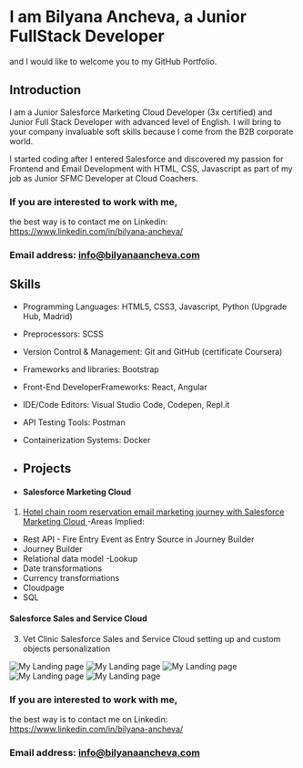 # I am Bilyana Ancheva, a Junior FullStack Developer 
and I would like to welcome you to my GitHub Portfolio.

## Introduction

I am a Junior Salesforce Marketing Cloud Developer (3x certified) 
and Junior Full Stack Developer with advanced level of English.
I will bring to your company invaluable soft skills because I come from the B2B corporate world.

I started coding after I entered Salesforce and discovered my passion for Frontend and Email Development with HTML, CSS, Javascript 
as part of my job as Junior SFMC Developer at Cloud Coachers.

### If you are interested to work with me, 
the best way is to contact me on Linkedin: https://www.linkedin.com/in/bilyana-ancheva/

### Email address: info@bilyanaancheva.com

## Skills
- Programming Languages: HTML5, CSS3, Javascript, Python (Upgrade Hub, Madrid)
- Preprocessors: SCSS
- Version Control & Management: Git and GitHub (certificate Coursera)
- Frameworks and libraries: Bootstrap
- Front-End DeveloperFrameworks: React, Angular
- IDE/Code Editors: Visual Studio Code, Codepen, Repl.it
- API Testing Tools: Postman
- Containerization Systems: Docker

- ## Projects
- #### Salesforce Marketing Cloud
1. [Hotel chain room reservation email marketing journey with Salesforce Marketing Cloud ](https://docs.google.com/document/d/1HgVFumFAqz3yVIDk9XMr3QdJu9MnMYAW87Um05sJoXw/edit?usp=sharing)
   -Areas Implied:
- Rest API - Fire Entry Event as Entry Source in Journey Builder
- Journey Builder
- Relational data model
-Lookup
- Date transformations
- Currency transformations
- Cloudpage
- SQL

#### Salesforce Sales and Service Cloud
3. Vet Clinic Salesforce Sales and Service Cloud setting up and custom objects personalization
   
![My Landing page](Assets/My-Landing-screenshot1.PNG)
![My Landing page](Assets/My-Landing-screenshot2.PNG)
![My Landing page](Assets/My-Landing-screenshot3.PNG)
![My Landing page](Assets/My-Landing-screenshot4.PNG)
![My Landing page](Assets/My-Landing-screenshot5.PNG)

### If you are interested to work with me, 
the best way is to contact me on Linkedin: https://www.linkedin.com/in/bilyana-ancheva/

### Email address: info@bilyanaancheva.com


